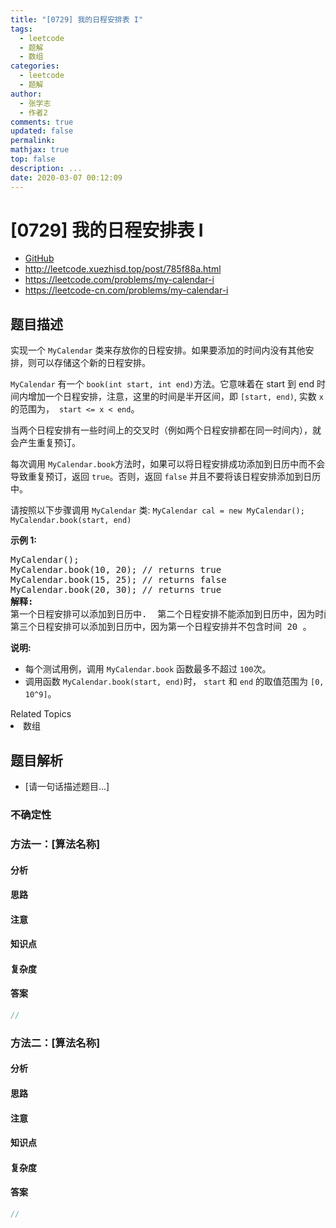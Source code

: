 ```yaml
---
title: "[0729] 我的日程安排表 I"
tags:
  - leetcode
  - 题解
  - 数组
categories:
  - leetcode
  - 题解
author:
  - 张学志
  - 作者2
comments: true
updated: false
permalink:
mathjax: true
top: false
description: ...
date: 2020-03-07 00:12:09
---
```



# [0729] 我的日程安排表 I
* [GitHub](https://github.com/algoboy101/LeetCodeCrowdsource/tree/master/_posts/QA/%5B0729%5D%20%E6%88%91%E7%9A%84%E6%97%A5%E7%A8%8B%E5%AE%89%E6%8E%92%E8%A1%A8%20I.md)
* http://leetcode.xuezhisd.top/post/785f88a.html
* https://leetcode.com/problems/my-calendar-i
* https://leetcode-cn.com/problems/my-calendar-i


## 题目描述

<p>实现一个 <code>MyCalendar</code> 类来存放你的日程安排。如果要添加的时间内没有其他安排，则可以存储这个新的日程安排。</p>

<p><code>MyCalendar</code> 有一个 <code>book(int start, int end)</code>方法。它意味着在 start 到 end 时间内增加一个日程安排，注意，这里的时间是半开区间，即 <code>[start, end)</code>, 实数&nbsp;<code>x</code> 的范围为， &nbsp;<code>start &lt;= x &lt; end</code>。</p>

<p>当两个日程安排有一些时间上的交叉时（例如两个日程安排都在同一时间内），就会产生重复预订。</p>

<p>每次调用 <code>MyCalendar.book</code>方法时，如果可以将日程安排成功添加到日历中而不会导致重复预订，返回 <code>true</code>。否则，返回 <code>false</code>&nbsp;并且不要将该日程安排添加到日历中。</p>

<p>请按照以下步骤调用 <code>MyCalendar</code> 类: <code>MyCalendar cal = new MyCalendar();</code> <code>MyCalendar.book(start, end)</code></p>

<p><strong>示例 1:</strong></p>

<pre>MyCalendar();
MyCalendar.book(10, 20); // returns true
MyCalendar.book(15, 25); // returns false
MyCalendar.book(20, 30); // returns true
<strong>解释:</strong> 
第一个日程安排可以添加到日历中.  第二个日程安排不能添加到日历中，因为时间 15 已经被第一个日程安排预定了。
第三个日程安排可以添加到日历中，因为第一个日程安排并不包含时间 20 。
</pre>

<p><strong>说明:</strong></p>

<ul>
	<li>每个测试用例，调用&nbsp;<code>MyCalendar.book</code>&nbsp;函数最多不超过&nbsp;<code>100</code>次。</li>
	<li>调用函数&nbsp;<code>MyCalendar.book(start, end)</code>时，&nbsp;<code>start</code> 和&nbsp;<code>end</code> 的取值范围为&nbsp;<code>[0, 10^9]</code>。</li>
</ul>
<div><div>Related Topics</div><div><li>数组</li></div></div>


## 题目解析
* [请一句话描述题目...]

### 不确定性


### 方法一：[算法名称]

#### 分析

#### 思路

#### 注意

#### 知识点

#### 复杂度

#### 答案

```cpp
//
```


### 方法二：[算法名称]

#### 分析

#### 思路

#### 注意

#### 知识点

#### 复杂度

#### 答案

```cpp
//
```


